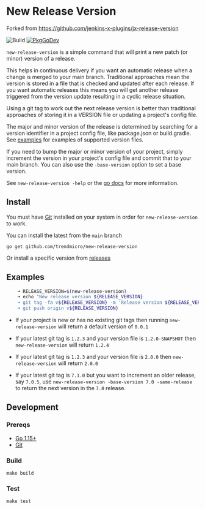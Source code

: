# New Release Version

Forked from https://github.com/jenkins-x-plugins/jx-release-version

![Build](https://github.com/trendmicro/new-release-version/workflows/Build/badge.svg)
[![PkgGoDev](https://pkg.go.dev/badge/github.com/trendmicro/new-release-version/)](https://pkg.go.dev/github.com/trendmicro/new-release-version/)

`new-release-version` is a simple command that will print a new patch (or minor) version of a release.

This helps in continuous delivery if you want an automatic release when a change is merged to your main branch.  Traditional approaches mean the version is stored in a file that is checked and updated after each release.  If you want automatic releases this means you will get another release triggered from the version update resulting in a cyclic release situation.  

Using a git tag to work out the next release version is better than traditional approaches of storing it in a VERSION file or updating a project's config file.

The major and minor version of the release is determined by searching for a version identifier in a project config file, like package.json or build.gradle.
See [examples](examples) for examples of supported version files.

If you need to bump the major or minor version of your project, simply increment the version in your project's config file and commit that to your main branch.
You can also use the `-base-version` option to set a base version.

See `new-release-version -help` or the [go docs](https://pkg.go.dev/github.com/trendmicro/new-release-version/) for more information.

## Install

You must have [Git](https://git-scm.com/) installed on your system in order for `new-release-version` to work.

You can install the latest from the `main` branch

    go get github.com/trendmicro/new-release-version

Or install a specific version from [releases](https://github.com/trendmicro/new-release-version/releases/)

## Examples

```sh
    ➜ RELEASE_VERSION=$(new-release-version)
    ➜ echo "New release version ${RELEASE_VERSION}
    ➜ git tag -fa v${RELEASE_VERSION} -m 'Release version ${RELEASE_VERSION}'
    ➜ git push origin v${RELEASE_VERSION}
```

- If your project is new or has no existing git tags then running `new-release-version` will return a default version of `0.0.1`

- If your latest git tag is `1.2.3` and your version file is `1.2.0-SNAPSHOT` then `new-release-version` will return `1.2.4`

- If your latest git tag is `1.2.3` and your version file is `2.0.0` then `new-release-version` will return `2.0.0`

- If your latest git tag is `7.1.0` but you want to increment an older release, say `7.0.5`, use `new-release-version -base-version 7.0 -same-release` to return the next version in the `7.0` release.

## Development

### Prereqs

- [Go 1.15+](https://go.dev/)
- [Git](https://git-scm.com/)

### Build

    make build

### Test

    make test
